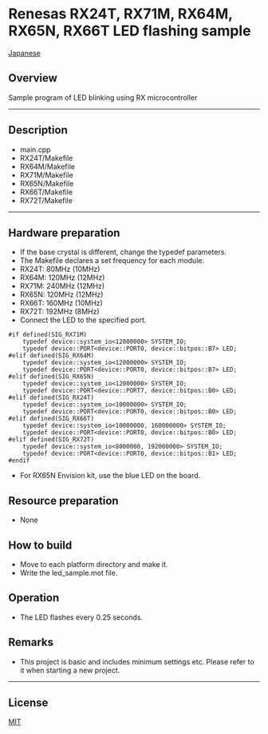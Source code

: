 Renesas RX24T, RX71M, RX64M, RX65N, RX66T LED flashing sample
=========

[Japanese](READMEja.md)
   
## Overview
Sample program of LED blinking using RX microcontroller
   
---
## Description
- main.cpp
- RX24T/Makefile
- RX64M/Makefile
- RX71M/Makefile
- RX65N/Makefile
- RX66T/Makefile
- RX72T/Makefile
   
---
## Hardware preparation
- If the base crystal is different, change the typedef parameters.
- The Makefile declares a set frequency for each module.
- RX24T:  80MHz (10MHz)
- RX64M: 120MHz (12MHz)
- RX71M: 240MHz (12MHz)
- RX65N: 120MHz (12MHz)
- RX66T: 160MHz (10MHz)
- RX72T: 192MHz (8MHz)
- Connect the LED to the specified port.
   
```
#if defined(SIG_RX71M)
	typedef device::system_io<12000000> SYSTEM_IO;
	typedef device::PORT<device::PORT0, device::bitpos::B7> LED;
#elif defined(SIG_RX64M)
	typedef device::system_io<12000000> SYSTEM_IO;
	typedef device::PORT<device::PORT0, device::bitpos::B7> LED;
#elif defined(SIG_RX65N)
	typedef device::system_io<12000000> SYSTEM_IO;
	typedef device::PORT<device::PORT7, device::bitpos::B0> LED;
#elif defined(SIG_RX24T)
	typedef device::system_io<10000000> SYSTEM_IO;
	typedef device::PORT<device::PORT0, device::bitpos::B0> LED;
#elif defined(SIG_RX66T)
	typedef device::system_io<10000000, 160000000> SYSTEM_IO;
	typedef device::PORT<device::PORT0, device::bitpos::B0> LED;
#elif defined(SIG_RX72T)
	typedef device::system_io<8000000, 192000000> SYSTEM_IO;
	typedef device::PORT<device::PORT0, device::bitpos::B1> LED;
#endif
```
- For RX65N Envision kit, use the blue LED on the board.
   
## Resource preparation
- None
   
## How to build
- Move to each platform directory and make it.
- Write the led_sample.mot file.
   
## Operation
- The LED flashes every 0.25 seconds.
    
## Remarks
- This project is basic and includes minimum settings etc. Please refer to it when starting a new project.   
   
-----
   
License
----

[MIT](../LICENSE)
